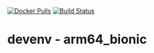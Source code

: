[![Docker Pulls](https://img.shields.io/docker/pulls/nugulinux/devenv.svg)](https://hub.docker.com/r/nugulinux/devenv/) [![Build Status](https://github.com/nugulinux/docker-devenv/workflows/Docker%20publish%20-%20arm64_bionic/badge.svg)](https://github.com/nugulinux/docker-devenv/actions?query=workflow%3A%22Docker+publish+-+arm64_bionic%22)

# devenv - arm64_bionic
